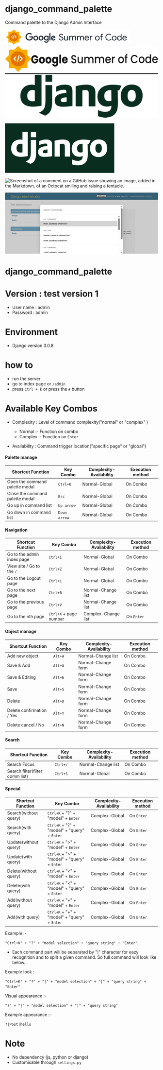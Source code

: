 # django_command_palette
Command palette to the Django Admin Interface





![a](https://github.com/ChathuraGH/django_command_palette/blob/f701b9b43c882587fdb2ae52e796e38399cd7596/feature_previews/logo.svg)
![b](https://github.com/ChathuraGH/django_command_palette/blob/f701b9b43c882587fdb2ae52e796e38399cd7596/feature_previews/unnamed.png)

![c](https://github.com/ChathuraGH/django_command_palette/blob/f701b9b43c882587fdb2ae52e796e38399cd7596/feature_previews/685unxpkksrvfugu-360.png)


<!---
![a](https://github.com/ChathuraGH/django_command_palette/blob/f701b9b43c882587fdb2ae52e796e38399cd7596/feature_previews/logo.svg)
![b](https://github.com/ChathuraGH/django_command_palette/blob/f701b9b43c882587fdb2ae52e796e38399cd7596/feature_previews/unnamed.png)
![c](https://github.com/ChathuraGH/django_command_palette/blob/f701b9b43c882587fdb2ae52e796e38399cd7596/feature_previews/685unxpkksrvfugu-360.png)

-->






![Screenshot of a comment on a GitHub issue showing an image, added in the Markdown, of an Octocat smiling and raising a tentacle.](https://myoctocat.com/assets/images/base-octocat.svg)




![Command palette to the Django Admin Interface.](https://github.com/ChathuraGH/django_command_palette/blob/e3da3b468d715f6ac2314c72191de934f708713e/feature_previews/command_palette-4.png)




# django_command_palette

# Version : test version 1

- User name : admin
- Password : admin

# Environment

  - Django version 3.0.8


# how to 
- run the server
- go to index page or `/admin`
- press `Ctrl + k` or press the `#` button



# Available Key Combos 



- Complexity : Level of command complexity("normal" or "complex" )

    - Normal  :-  Function on combo
    - Complex  :-  Function on `Enter`
  
- Availability : Command trigger location("specific page" or "global") 


#### Palette manage
| Shortcut Function                | Key Combo                        |   Complexity-Availability            |   Execution method    |
|----------------------------------|----------------------------------|--------------------------------------|-----------------------|
| Open the command palette modal   | `Ctrl+K`                         |   Normal-Global                      |   On Combo            |
| Close the command palette modal  | `Esc`                            |   Normal-Global                      |   On Combo            |
| Go up in command list            | `Up arrow`                       |   Normal-Global                      |   On Combo            |
| Go down in command list          | `Down arrow`                     |   Normal-Global                      |   On Combo            |


#### Navigation
| Shortcut Function                | Key Combo                        |  Complexity-Availability           |   Execution method    |
|----------------------------------|----------------------------------|------------------------------------|-----------------------|
| Go to the admin index page       | `Ctrl+I`                         |   Normal-Global                    |   On Combo            |
| View site / Go to the `/`        | `Ctrl+Z`                         |   Normal-Global                    |   On Combo            |
| Go to the Logout page            | `Ctrl+L`                         |   Normal-Global                    |   On Combo            |
| Go to the next page              | `Ctrl+B`                         |   Normal-Change list               |   On Combo            |
| Go to the previous page          | `Ctrl+V`                         |   Normal-Change list               |   On Combo            |
| Go to the nth page               | `Ctrl+X` + page number           |   Complex-Change list              |   On `Enter`          |


#### Object manage
| Shortcut Function                | Key Combo                        |  Complexity-Availability           |   Execution method    |
|----------------------------------|----------------------------------|------------------------------------|-----------------------|
| Add new object                   | `Alt+A`                          |   Normal-Change list               |   On Combo            |
| Save & Add                       | `Alt+A`                          |   Normal-Change form               |   On Combo            |
| Save & Editing                   | `Alt+E`                          |   Normal-Change form               |   On Combo            |
| Save                             | `Alt+S`                          |   Normal-Change form               |   On Combo            |
| Delete                           | `Alt+D`                          |   Normal-Change form               |   On Combo            |
| Delete confirmation / Yes        | `Alt+Y`                          |   Normal-Change form               |   On Combo            |
| Delete cancel / No               | `Alt+N`                          |   Normal-Change form               |   On Combo            |


#### Search
| Shortcut Function                | Key Combo                        | Complexity-Availability           |   Execution method    |
|----------------------------------|----------------------------------|-----------------------------------|-----------------------|
| Search Focus                     | `Ctrl+/`                         |    Normal-Change list             |   On Combo            |
| Search filter(filter comm list)  | `Ctrl+S`                         |    Normal-Global                  |   On Combo            |




#### Special
| Shortcut Function     | Key Combo                                        | Complexity-Availability                |   Execution method    |
|-----------------------|--------------------------------------------------|----------------------------------------|-----------------------|
| Search(without query) |  `Ctrl+K` + "?" + "model" +  `Enter`             |   Complex-Global                       |    On `Enter`         |
| Search(with query)    |  `Ctrl+K` + "?" + "model" + "query" +  `Enter`   |   Complex-Global                       |    On `Enter`         |
| Update(without query) |  `Ctrl+K` + ">" + "model" +  `Enter`             |   Complex-Global                       |    On `Enter`         |
| Update(with query)    |  `Ctrl+K` + ">" + "model" + "query" +  `Enter`   |   Complex-Global                       |    On `Enter`         |
| Delete(without query) |  `Ctrl+K` + "<" + "model" +  `Enter`             |   Complex-Global                       |    On `Enter`         |
| Delete(with query)    |  `Ctrl+K` + "<" + "model" + "query" +  `Enter`   |   Complex-Global                       |    On `Enter`         |
| Add(without query)    |  `Ctrl+K` + "+" + "model" +  `Enter`             |   Complex-Global                       |    On `Enter`         |
| Add(with query)       |  `Ctrl+K` + "+" + "model" + "query" +  `Enter`   |   Complex-Global                       |    On `Enter`         |


Example :-

```"Ctrl+K" + "?" + "model selection" + "query string" + "Enter"```


- Each command part will be separated by "|" character for eazy recognition and to split a given command. So full command will look like below.

Example look :- 

```"Ctrl+K" + "?" + "|" + "model selection" + "|" + "query string" + "Enter"```

Visual appearance :- 

```"?" + "|" + "model selection" + "|" + "query string"```

Example appearance :- 

```?|Post|hello```



# Note 
- No dependency (js, python or django)
- Customisable through `settings.py`
  

